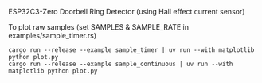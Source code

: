 
ESP32C3-Zero Doorbell Ring Detector (using Hall effect current sensor)


To plot raw samples (set SAMPLES & SAMPLE_RATE in examples/sample_timer.rs)

```
cargo run --release --example sample_timer | uv run --with matplotlib python plot.py
cargo run --release --example sample_continuous | uv run --with matplotlib python plot.py
```
